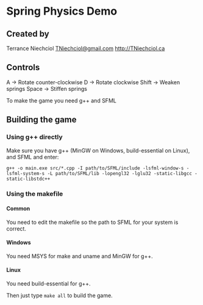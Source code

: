 Spring Physics Demo
===================

Created by
----------
Terrance Niechciol
TNiechciol@gmail.com
http://TNiechciol.ca

Controls
--------
A       -> Rotate counter-clockwise
D       -> Rotate clockwise
Shift   -> Weaken springs
Space   -> Stiffen springs

To make the game you need g++ and SFML

Building the game
-----------------
### Using g++ directly
Make sure you have g++ (MinGW on Windows, build-essential on Linux), and SFML and enter:
```
g++ -o main.exe src/*.cpp -I path/to/SFML/include -lsfml-window-s -lsfml-system-s -L path/to/SFML/lib -lopengl32 -lglu32 -static-libgcc -static-libstdc++
```

### Using the makefile
#### Common
You need to edit the makefile so the path to SFML for your system is correct.

#### Windows
You need MSYS for make and uname and MinGW for g++.

#### Linux
You need build-essential for g++.

Then just type `make all` to build the game.


